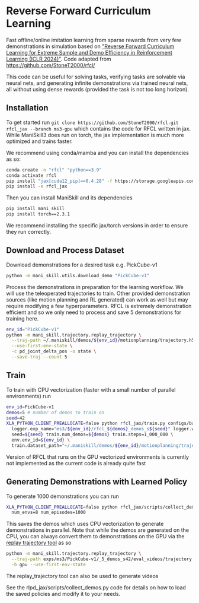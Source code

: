 # Reverse Forward Curriculum Learning

Fast offline/online imitation learning from sparse rewards from very few demonstrations in simulation based on ["Reverse Forward Curriculum Learning for Extreme Sample and Demo Efficiency in Reinforcement Learning (ICLR 2024)"](https://arxiv.org/abs/2405.03379). Code adapted from https://github.com/StoneT2000/rfcl/

This code can be useful for solving tasks, verifying tasks are solvable via neural nets, and generating infinite demonstrations via trained neural nets, all without using dense rewards (provided the task is not too long horizon).

## Installation
To get started run `git clone https://github.com/StoneT2000/rfcl.git rfcl_jax --branch ms3-gpu` which contains the code for RFCL written in jax. While ManiSkill3 does run on torch, the jax implementation is much more optimized and trains faster.

We recommend using conda/mamba and you can install the dependencies as so:

```bash
conda create -n "rfcl" "python==3.9"
conda activate rfcl
pip install "jax[cuda12_pip]==0.4.28" -f https://storage.googleapis.com/jax-releases/jax_cuda_releases.html
pip install -e rfcl_jax
```

Then you can install ManiSkill and its dependencies

```bash
pip install mani_skill
pip install torch==2.3.1
```

We recommend installing the specific jax/torch versions in order to ensure they run correctly.

## Download and Process Dataset

Download demonstrations for a desired task e.g. PickCube-v1
```bash
python -m mani_skill.utils.download_demo "PickCube-v1"
```

<!-- TODO (stao): note how this part can be optional if user wants to do action free learning -->
Process the demonstrations in preparation for the learning workflow. We will use the teleoperated trajectories to train. Other provided demonstration sources (like motion planning and RL generated) can work as well but may require modifying a few hyperparameters. RFCL is extremely demonstration efficient and so we only need to process and save 5 demonstrations for training here.

```bash
env_id="PickCube-v1"
python -m mani_skill.trajectory.replay_trajectory \
  --traj-path ~/.maniskill/demos/${env_id}/motionplanning/trajectory.h5 \
  --use-first-env-state \
  -c pd_joint_delta_pos -o state \
  --save-traj --count 5
```

## Train

To train with CPU vectorization (faster with a small number of parallel environments) run

```bash
env_id=PickCube-v1
demos=5 # number of demos to train on
seed=42
XLA_PYTHON_CLIENT_PREALLOCATE=false python rfcl_jax/train.py configs/base_sac_ms3.yml \
  logger.exp_name="ms3/${env_id}/rfcl_${demos}_demos_s${seed}" logger.wandb=True \
  seed=${seed} train.num_demos=${demos} train.steps=1_000_000 \
  env.env_id=${env_id} \
  train.dataset_path="~/.maniskill/demos/${env_id}/motionplanning/trajectory.state.pd_joint_delta_pos.h5" 
```

Version of RFCL that runs on the GPU vectorized environments is currently not implemented as the current code is already quite fast

<!-- To train with the GPU vectorization TODO (stao):
```bash
env=pickcube
demos=5
seed=1
XLA_PYTHON_CLIENT_PREALLOCATE=false python train_ms3.py rfcl_jax/configs/ms3-gpu/sac_ms3_${env}.yml \
  logger.exp_name="ms3/${env}/${name_prefix}_${demos}_demos_s${seed}-gpusim" \
  logger.wandb=False \
  train.num_demos=${demos} \
  seed=${seed} \
  train.steps=4000000
``` -->


## Generating Demonstrations with Learned Policy 


To generate 1000 demonstrations you can run

```bash
XLA_PYTHON_CLIENT_PREALLOCATE=false python rfcl_jax/scripts/collect_demos.py exps/path/to/model.jx \
  num_envs=8 num_episodes=1000
```
This saves the demos which uses CPU vectorization to generate demonstrations in parallel. Note that while the demos are generated on the CPU, you can always convert them to demonstrations on the GPU via the [replay trajectory tool](https://maniskill.readthedocs.io/en/latest/user_guide/datasets/replay.html) as so

```bash
python -m mani_skill.trajectory.replay_trajectory \
  --traj-path exps/ms3/PickCube-v1/_5_demos_s42/eval_videos/trajectory.h5 \
  -b gpu --use-first-env-state
```

The replay_trajectory tool can also be used to generate videos

See the rlpd_jax/scripts/collect_demos.py code for details on how to load the saved policies and modify it to your needs.

